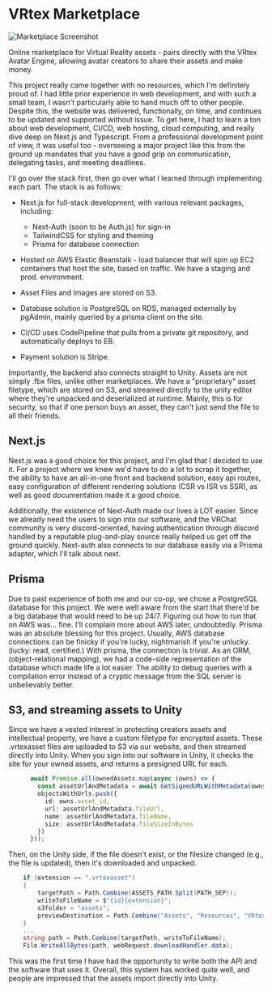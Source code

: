 # VRtex Marketplace

![Marketplace Screenshot](https://i.imgur.com/Nb2pypW.png)

Online marketplace for Virtual Reality assets - pairs directly with the VRtex Avatar Engine, allowing avatar creators to share their assets and make money.

This project really came together with no resources, which I'm definitely proud of. I had little prior experience in web development, and with such a small team, I wasn't particularly able to hand much off to other people. Despite this, the website was delivered, functionally, on time, and continues to be updated and supported without issue. To get here, I had to learn a ton about web development, CI/CD, web hosting, cloud computing, and really dive deep on Next.js and Typescript. From a professional development point of view, it was useful too - overseeing a major project like this from the ground up mandates that you have a good grip on communication, delegating tasks, and meeting deadlines.

I'll go over the stack first, then go over what I learned through implementing each part.
The stack is as follows:

- Next.js for full-stack development, with various relevant packages, including:

  - Next-Auth (soon to be Auth.js) for sign-in
  - TailwindCSS for styling and theming
  - Prisma for database connection

- Hosted on AWS Elastic Beanstalk - load balancer that will spin up EC2 containers that host the site, based on traffic. We have a staging and prod. environment.

- Asset Files and Images are stored on S3.

- Database solution is PostgreSQL on RDS, managed externally by pgAdmin, mainly queried by a prisma client on the site.

- CI/CD uses CodePipeline that pulls from a private git repository, and automatically deploys to EB.

- Payment solution is Stripe.

Importantly, the backend also connects straight to Unity. Assets are not simply .fbx files, unlike other marketplaces. We have a "proprietary" asset filetype, which are stored on S3, and streamed directly to the unity editor where they're unpacked and deserialized at runtime. Mainly, this is for security, so that if one person buys an asset, they can't just send the file to all their friends. 

## Next.js

Next.js was a good choice for this project, and I'm glad that I decided to use it. For a project where we knew we'd have to do a lot to scrap it together, the ability to have an all-in-one front and backend solution, easy api routes, easy configuration of different rendering solutions (CSR vs ISR vs SSR), as well as good documentation made it a good choice.

Additionally, the existence of Next-Auth made our lives a LOT easier. Since we already need the users to sign into our software, and the VRChat community is very discord-oriented, having authentication through discord handled by a reputable plug-and-play source really helped us get off the ground quickly. Next-auth also connects to our database easily via a Prisma adapter, which I'll talk about next.

## Prisma

Due to past experience of both me and our co-op, we chose a PostgreSQL database for this project. We were well aware from the start that there'd be a big database that would need to be up 24/7. Figuring out how to run that on AWS was... fine. I'll complain more about AWS later, undoubtedly. Prisma was an absolute blessing for this project. Usually, AWS database connections can be finicky if you're lucky, nightmarish if you're unlucky. (lucky: read, certified.) With prisma, the connection is trivial. As an ORM, (object-relational mapping), we had a code-side representation of the database which made life a lot easier. The ability to debug queries with a compilation error instead of a cryptic message from the SQL server is unbelievably better.

## S3, and streaming assets to Unity

Since we have a vested interest in protecting creators assets and intellectual property, we have a custom filetype for encrypted assets. These .vrtexasset files are uploaded to S3 via our website, and then streamed directly into Unity. When you sign into our software in Unity, it checks the site for your owned assets, and returns a presigned URL for each.

```ts
      await Promise.all(ownedAssets.map(async (owns) => { 
        const assetUrlAndMetadata = await GetSignedURLWithMetadata(owns.asset_id, 'asset');
        objectsWithUrls.push({
          id: owns.asset_id,
          url: assetUrlAndMetadata.fileUrl,
          name: assetUrlAndMetadata.fileName,
          size: assetUrlAndMetadata.fileSizeInBytes
        })
      }));
```

Then, on the Unity side, if the file doesn't exist, or the filesize changed (e.g., the file is updated), then it's downloaded and unpacked.

```cs
    if (extension == ".vrtexasset")
    {
        targetPath = Path.Combine(ASSETS_PATH.Split(PATH_SEP));
        writeToFileName = $"{id}{extension}";
        s3folder = "assets";
        previewDestination = Path.Combine("Assets", "Resources", "VRtex Assets", "Marketplace Previews");
    }
    ...
    string path = Path.Combine(targetPath, writeToFileName);
    File.WriteAllBytes(path, webRequest.downloadHandler.data);

```

This was the first time I have had the opportunity to write both the API and the software that uses it. Overall, this system has worked quite well, and people are impressed that the assets import directly into Unity.